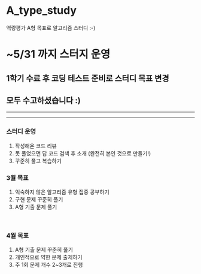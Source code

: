# A_type_study
역량평가 A형 목표로 알고리즘 스터디 :-)


# ~5/31 까지 스터지 운영 
## 1학기 수료 후 코딩 테스트 준비로 스터디 목표 변경
## 모두 수고하셨습니다 :)





<hr>
<hr>

### 스터디 운영
1. 작성해온 코드 리뷰 
2. 못 풀었으면 답 코드 검색 후 소개 (완전히 본인 것으로 만들기!)
3. 꾸준히 풀고 복습하기

### 3월 목표 

1. 익숙하지 않은 알고리즘 유형 집중 공부하기
2. 구현 문제 꾸준히 풀기
3. A형 기출 문제 풀기  

<br>

### 4월 목표 

1. A형 기출 문제 꾸준히 풀기
2. 개인적으로 약한 문제 출제하기
3. 주 1회 문제 개수 2~3개로 진행 
<br>
